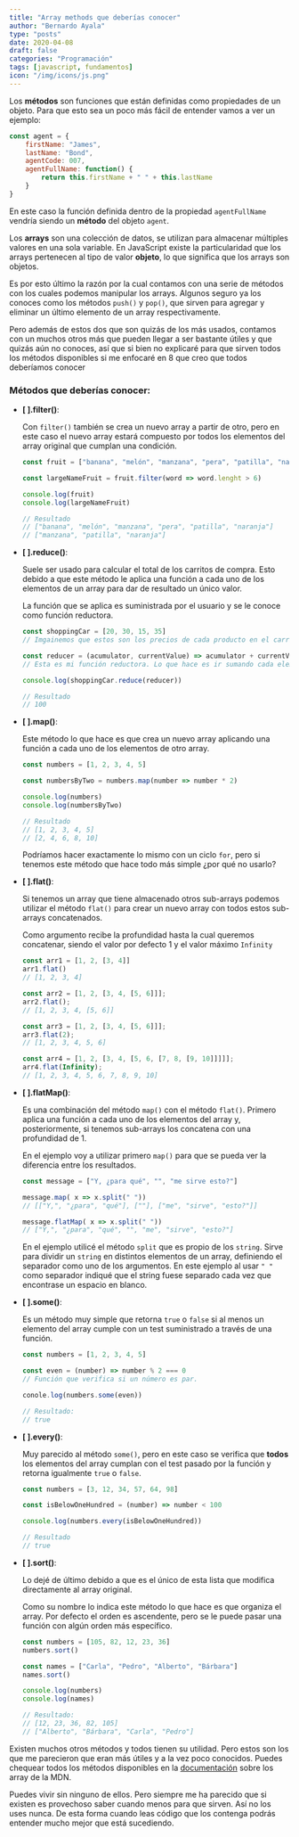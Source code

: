 ```yaml
---
title: "Array methods que deberías conocer"
author: "Bernardo Ayala"
type: "posts"
date: 2020-04-08
draft: false
categories: "Programación"
tags: [javascript, fundamentos]
icon: "/img/icons/js.png"
---
```


Los **métodos** son funciones que están definidas como propiedades de un objeto. Para que esto sea un poco más fácil de entender vamos a ver un ejemplo:

```javascript
const agent = {
    firstName: "James",
    lastName: "Bond",
    agentCode: 007,
    agentFullName: function() {
        return this.firstName + " " + this.lastName
    }
}
```

En este caso la función definida dentro de la propiedad `agentFullName` vendría siendo un **método** del objeto `agent`.

Los **arrays** son una colección de datos, se utilizan para almacenar múltiples valores en una sola variable. En JavaScript existe la particularidad que los arrays pertenecen al tipo de valor **objeto**, lo que significa que los arrays son objetos.

Es por esto último la razón por la cual contamos con una serie de métodos con los cuales podemos manipular los arrays. Algunos seguro ya los conoces como los métodos `push()` y `pop()`, que sirven para agregar y eliminar un último elemento de un array respectivamente.

Pero además de estos dos que son quizás de los más usados, contamos con un muchos otros más que pueden llegar a ser bastante útiles y que quizás aún no conoces, así que si bien no explicaré para que sirven todos los métodos disponibles si me enfocaré en 8 que creo que todos deberíamos conocer

### Métodos que deberías conocer:
  
- **\[ \].filter()**:

  Con `filter()` también se crea un nuevo array a partir de otro, pero en este caso el nuevo array estará compuesto por todos los elementos del array original que cumplan una condición.

  ```javascript
  const fruit = ["banana", "melón", "manzana", "pera", "patilla", "naranja"]
  
  const largeNameFruit = fruit.filter(word => word.lenght > 6)
  
  console.log(fruit)
  console.log(largeNameFruit)
  
  // Resultado
  // ["banana", "melón", "manzana", "pera", "patilla", "naranja"]
  // ["manzana", "patilla", "naranja"]
  ```

- **\[ \].reduce()**:

  Suele ser usado para calcular el total de los carritos de compra. Esto debido a que este método le aplica una función a cada uno de los elementos de un array para dar de resultado un único valor.

  La función que se aplica es suministrada por el usuario y se le conoce como función reductora.

  ```javascript
  const shoppingCar = [20, 30, 15, 35] 
  // Imgainemos que estos son los precios de cada producto en el carrito de compras.
  
  const reducer = (acumulator, currentValue) => acumulator + currentValue
  // Esta es mi función reductora. Lo que hace es ir sumando cada elemento del array guardando un acumulado del total.
  
  console.log(shoppingCar.reduce(reducer))
  
  // Resultado
  // 100
  ```

- **\[ \].map()**:

  Este método lo que hace es que crea un nuevo array aplicando una función a cada uno de los elementos de otro array.

  ```javascript
  const numbers = [1, 2, 3, 4, 5]
  
  const numbersByTwo = numbers.map(number => number * 2)
  
  console.log(numbers)
  console.log(numbersByTwo)
  
  // Resultado
  // [1, 2, 3, 4, 5]
  // [2, 4, 6, 8, 10]
  ```

  Podríamos hacer exactamente lo mismo con un ciclo `for`, pero si tenemos este método que hace todo más simple ¿por qué no usarlo?

- **\[ \].flat()**:

  Si tenemos un array que tiene almacenado otros sub-arrays podemos utilizar el método `flat()` para crear un nuevo array con todos estos sub-arrays concatenados.

  Como argumento recibe la profundidad hasta la cual queremos concatenar, siendo el valor por defecto 1 y el valor máximo `Infinity`

  ```javascript
  const arr1 = [1, 2, [3, 4]]
  arr1.flat()
  // [1, 2, 3, 4]
  
  const arr2 = [1, 2, [3, 4, [5, 6]]];
  arr2.flat();
  // [1, 2, 3, 4, [5, 6]]
  
  const arr3 = [1, 2, [3, 4, [5, 6]]];
  arr3.flat(2);
  // [1, 2, 3, 4, 5, 6]
  
  const arr4 = [1, 2, [3, 4, [5, 6, [7, 8, [9, 10]]]]];
  arr4.flat(Infinity);
  // [1, 2, 3, 4, 5, 6, 7, 8, 9, 10]
  ```

- **\[ \].flatMap()**:

  Es una combinación del método `map()` con el método `flat()`. Primero aplica una función a cada uno de los elementos del array y, posteriormente, si tenemos sub-arrays los concatena con una profundidad de 1.

  En el ejemplo voy a utilizar primero `map()` para que se pueda ver la diferencia entre los resultados.

  ```javascript
  const message = ["Y, ¿para qué", "", "me sirve esto?"]
  
  message.map( x => x.split(" "))
  // [["Y,", "¿para", "qué"], [""], ["me", "sirve", "esto?"]]
  
  message.flatMap( x => x.split(" "))
  // ["Y,", "¿para", "qué", "", "me", "sirve", "esto?"]
  ```

  En el ejemplo utilicé el método `split` que es propio de los `string`. Sirve para dividir un `string` en distintos elementos de un array, definiendo el separador como uno de los argumentos. En este ejemplo al usar `" "` como separador indiqué que el string fuese separado cada vez que encontrase un espacio en blanco.

- **\[ \].some()**:

  Es un método muy simple que retorna `true` o `false` si al menos un elemento del array cumple con un test suministrado a través de una función.

  ```javascript
  const numbers = [1, 2, 3, 4, 5]
  
  const even = (number) => number % 2 === 0
  // Función que verifica si un número es par.
  
  conole.log(numbers.some(even))
  
  // Resultado:
  // true
  ```

- **\[ \].every()**:

  Muy parecido al método  `some()`, pero en este caso se verifica que **todos** los elementos del array cumplan con el test pasado por la función y retorna igualmente `true` o `false`.

  ```javascript
  const numbers = [3, 12, 34, 57, 64, 98]
  
  const isBelowOneHundred = (number) => number < 100
  
  console.log(numbers.every(isBelowOneHundred))
  
  // Resultado
  // true
  ```

- **\[ \].sort()**:

  Lo dejé de último debido a que es el único de esta lista que modifica directamente al array original. 

  Como su nombre lo indica este método lo que hace es que organiza el array. Por defecto el orden es ascendente, pero se le puede pasar una función con algún orden más específico.

  ```javascript
  const numbers = [105, 82, 12, 23, 36]
  numbers.sort()
  
  const names = ["Carla", "Pedro", "Alberto", "Bárbara"]
  names.sort()
  
  console.log(numbers)
  console.log(names)
  
  // Resultado:
  // [12, 23, 36, 82, 105]
  // ["Alberto", "Bárbara", "Carla", "Pedro"]
  ```

Existen muchos otros métodos y todos tienen su utilidad. Pero estos son los que me parecieron que eran más útiles y a la vez poco conocidos. Puedes chequear todos los métodos disponibles en la [documentación](https://developer.mozilla.org/es/docs/Web/JavaScript/Referencia/Objetos_globales/Array) sobre los array de la MDN.

Puedes vivir sin ninguno de ellos. Pero siempre me ha parecido que si existen es provechoso saber cuando menos para que sirven. Así no los uses nunca. De esta forma cuando leas código que los contenga podrás entender mucho mejor que está sucediendo.